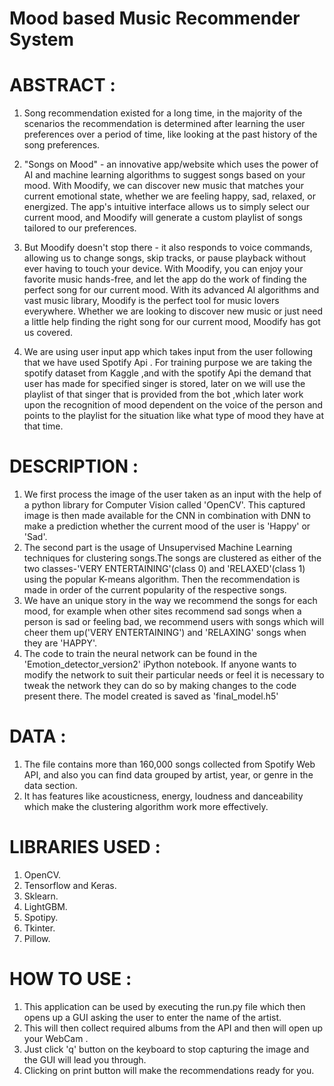 # Mood based Music Recommender System

# ABSTRACT :

1. Song recommendation existed for a long time, in the majority of the scenarios the recommendation is determined after learning the user preferences over a period of time, like looking at the past history of the song preferences.

2. "Songs on Mood" - an innovative app/website which uses the power of AI and machine learning algorithms to suggest songs based on your mood. With Moodify, we can discover new music that matches your current emotional state, whether we are feeling happy, sad, relaxed, or energized. The app's intuitive interface allows us to simply select our current mood, and Moodify will generate a custom playlist of songs tailored to our preferences.

3. But Moodify doesn't stop there - it also responds to voice commands, allowing us  to change songs, skip tracks, or pause playback without ever having to touch your device. With Moodify, you can enjoy your favorite music hands-free, and let the app do the work of finding the perfect song for our current mood.
With its advanced AI algorithms and vast music library, Moodify is the perfect tool for music lovers everywhere. Whether we are  looking to discover new music or just need a little help finding the right song for our current mood, Moodify has got us covered.

4. We are using  user input app which takes input from the user following that we have  used   Spotify Api  . For training purpose we are taking the spotify dataset from Kaggle ,and with the spotify Api the demand that user has made for specified singer is stored, later on we will use  the playlist of that singer  that is provided from the bot ,which later work upon the recognition of  mood dependent on the voice of the person and points to the playlist for the situation like what type of mood they have at that time. 

# DESCRIPTION :


1. We first process the image of the user taken as an input with the help of a python library for Computer Vision called 'OpenCV'. This captured image is then made available for the CNN in combination with DNN to make a prediction whether the current mood of the user is 'Happy' or 'Sad'.
2. The second part is the usage of Unsupervised Machine Learning techniques for clustering songs.The songs are clustered as either of the two classes-'VERY ENTERTAINING'(class 0) and 'RELAXED'(class 1) using the popular K-means algorithm. Then the recommendation is made in order of the current popularity of the respective songs.
3. We have an unique story in the way we recommend the songs for each mood, for example when other sites recommend sad songs when a person is sad or feeling bad, we recommend users with songs which will cheer them up('VERY ENTERTAINING') and 'RELAXING' songs when they are 'HAPPY'.
4. The code to train the neural network can be found in the 'Emotion_detector_version2' iPython notebook. If anyone wants to modify the network to suit their particular needs or feel it is necessary to tweak the network they can do so by making changes to the code present there. The model created is saved as 'final_model.h5'


# DATA :
 1. The file contains more than 160,000 songs collected from Spotify Web API, and also you can find data grouped by artist, year, or genre in the data section.
 2. It has features like acousticness, energy, loudness and danceability which make the clustering algorithm work more effectively.
 
 
# LIBRARIES USED :
  1. OpenCV.
  2. Tensorflow and Keras.
  3. Sklearn.
  4. LightGBM.
  5. Spotipy.
  5. Tkinter.
  6. Pillow.


# HOW TO USE :

   1. This application can be used by executing the run.py file which then opens up a GUI asking the user to enter the name of the artist.
   2. This will then collect required albums from the API and then will open up your WebCam .
   3.  Just click 'q' button on the keyboard to stop capturing the image and the GUI will lead you through. 
   4. Clicking on print button will make the recommendations ready for you. 



